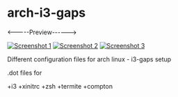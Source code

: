 # arch-i3-gaps

<-----Preview------>



<a href="https://imgur.com/MaNYQZt"><img alt="Screenshot 1" src="https://imgur.com/MaNYQZt.jpg"></a>
<a href="https://imgur.com/kOZWi0h"><img alt="Screenshot 2" src="https://imgur.com/kOZWi0h.jpg"></a>
<a href="https://imgur.com/BDLGY01"><img alt="Screenshot 3" src="https://imgur.com/BDLGY01.jpg"></a>







Different configuration files for arch linux - i3-gaps setup


.dot files for

+i3
+xinitrc
+zsh
+termite
+compton

